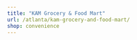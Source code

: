```yaml
---
title: "KAM Grocery & Food Mart"
url: /atlanta/kam-grocery-and-food-mart/
shop: convenience
---
```

